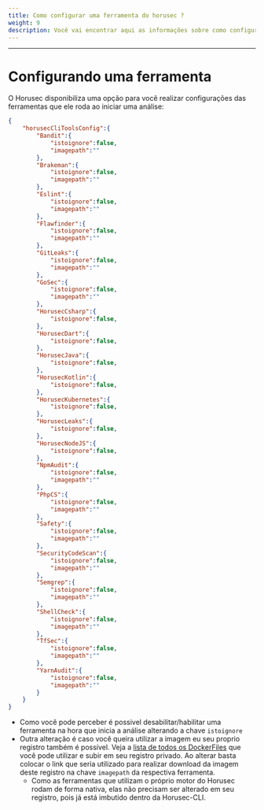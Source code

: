 ```yaml
---
title: Como configurar uma ferramenta do horusec ?
weight: 9
description: Você vai encontrar aqui as informações sobre como configurar uma ferramenta do horusec
---
```


---

# Configurando uma ferramenta
O Horusec disponibiliza uma opção para você realizar configurações das ferramentas que ele roda ao iniciar uma análise:

```json
{
    "horusecCliToolsConfig":{
        "Bandit":{
            "istoignore":false,
            "imagepath":""
        },
        "Brakeman":{
            "istoignore":false,
            "imagepath":""
        },
        "Eslint":{
            "istoignore":false,
            "imagepath":""
        },
        "Flawfinder":{
            "istoignore":false,
            "imagepath":""
        },
        "GitLeaks":{
            "istoignore":false,
            "imagepath":""
        },
        "GoSec":{
            "istoignore":false,
            "imagepath":""
        },
        "HorusecCsharp":{
            "istoignore":false,
        },
        "HorusecDart":{
            "istoignore":false,
        },
        "HorusecJava":{
            "istoignore":false,
        },
        "HorusecKotlin":{
            "istoignore":false,
        },
        "HorusecKubernetes":{
            "istoignore":false,
        },
        "HorusecLeaks":{
            "istoignore":false,
        },
        "HorusecNodeJS":{
            "istoignore":false,
        },
        "NpmAudit":{
            "istoignore":false,
            "imagepath":""
        },
        "PhpCS":{
            "istoignore":false,
            "imagepath":""
        },
        "Safety":{
            "istoignore":false,
            "imagepath":""
        },
        "SecurityCodeScan":{
            "istoignore":false,
            "imagepath":""
        },
        "Semgrep":{
            "istoignore":false,
            "imagepath":""
        },
        "ShellCheck":{
            "istoignore":false,
            "imagepath":""
        },
        "TfSec":{
            "istoignore":false,
            "imagepath":""
        },
        "YarnAudit":{
            "istoignore":false,
            "imagepath":""
        }
    }
}
```

* Como você pode perceber é possivel desabilitar/habilitar uma ferramenta na hora que inicia a análise alterando a chave `istoignore`
* Outra alteração é caso você queira utilizar a imagem eu seu proprio registro também é possível. Veja a [lista de todos os DockerFiles](https://github.com/ZupIT/horusec/tree/master/deployments/dockerfiles) que você pode utilizar e subir em seu registro privado. Ao alterar basta colocar o link que seria utilizado para realizar download da imagem deste registro na chave `imagepath` da respectiva ferramenta.
  * Como as ferramentas que utilizam o próprio motor do Horusec rodam de forma nativa, elas não precisam ser alterado em seu registro, pois já está imbutido dentro da Horusec-CLI.